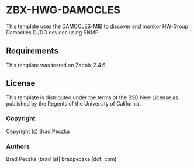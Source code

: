 ZBX-HWG-DAMOCLES
==============

This template uses the DAMOCLES-MIB to discover and monitor HW-Group Damociles DI/DO devices using SNMP.

Requirements
------------

This template was tested on Zabbix 2.4.6.

License
-------

This template is distributed under the terms of the BSD New License as published by the Regents of the University of California.

### Copyright

  Copyright (c) Brad Peczka

### Authors
  
  Brad Peczka
  (brad |at| bradpeczka |dot| com)
